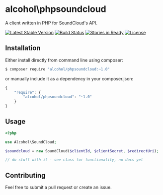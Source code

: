 # alcohol\phpsoundcloud

A client written in PHP for SoundCloud's API.

[![Latest Stable Version](https://poser.pugx.org/alcohol/phpsoundcloud/v/stable.png)](https://packagist.org/packages/alcohol/phpsoundcloud)
[![Build Status](https://travis-ci.org/alcohol/phpsoundcloud.png?branch=master)](https://travis-ci.org/alcohol/phpsoundcloud)
[![Stories in Ready](https://badge.waffle.io/alcohol/phpsoundcloud.png?label=ready&title=Ready)](https://waffle.io/alcohol/phpsoundcloud)
[![License](https://poser.pugx.org/alcohol/phpsoundcloud/license.png)](https://packagist.org/packages/alcohol/phpsoundcloud)

## Installation

Either install directly from command line using composer:

``` sh
$ composer require "alcohol/phpsoundcloud:~1.0"
```

or manually include it as a dependency in your composer.json:

``` javascript
{
    "require": {
        "alcohol/phpsoundcloud": "~1.0"
    }
}
```

## Usage

``` php
<?php

use Alcohol\SoundCloud;

$soundcloud = new SoundCloud($clientId, $clientSecret, $redirectUri);

// do stuff with it - see class for functionality, no docs yet
```

## Contributing

Feel free to submit a pull request or create an issue.
